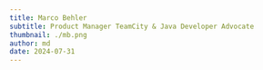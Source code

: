```yaml
---
title: Marco Behler
subtitle: Product Manager TeamCity & Java Developer Advocate
thumbnail: ./mb.png
author: md
date: 2024-07-31
---
```

